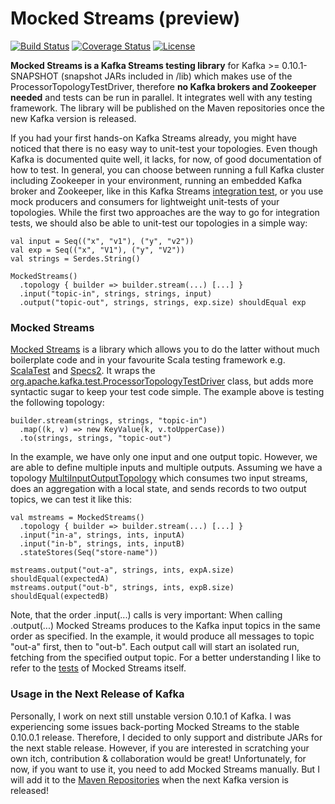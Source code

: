 # Mocked Streams (preview)
[![Build Status](https://travis-ci.org/jpzk/mockedstreams.svg?branch=master)](https://travis-ci.org/jpzk/mockedstreams) [![Coverage Status](https://coveralls.io/repos/github/jpzk/mockedstreams/badge.svg?branch=master)](https://coveralls.io/github/jpzk/mockedstreams?branch=master) [![License](http://img.shields.io/:license-Apache%202-grey.svg)](http://www.apache.org/licenses/LICENSE-2.0.txt)

**Mocked Streams is a Kafka Streams testing library** for Kafka >= 0.10.1-SNAPSHOT (snapshot JARs included in /lib) which makes use of the ProcessorTopologyTestDriver, therefore **no Kafka brokers and Zookeeper needed** and tests can be run in parallel. It integrates well with any testing framework. The library will be published on the Maven repositories once the new Kafka version is released.

If you had your first hands-on Kafka Streams already, you might have noticed that there is no easy way to unit-test your topologies. Even though Kafka is documented quite well, it lacks, for now, of good documentation of how to test. In general, you can choose between running a full Kafka cluster including Zookeeper in your environment, running an embedded Kafka broker and Zookeeper, like in this Kafka Streams [integration test](https://github.com/apache/kafka/blob/trunk/streams/src/test/java/org/apache/kafka/streams/integration/KStreamAggregationIntegrationTest.java), or you use mock producers and consumers for lightweight unit-tests of your topologies. While the first two approaches are the way to go for integration tests, we should also be able to unit-test our topologies in a simple way:

    val input = Seq(("x", "v1"), ("y", "v2"))
    val exp = Seq(("x", "V1"), ("y", "V2"))
    val strings = Serdes.String()

    MockedStreams()
      .topology { builder => builder.stream(...) [...] }
      .input("topic-in", strings, strings, input)
      .output("topic-out", strings, strings, exp.size) shouldEqual exp

### Mocked Streams

[Mocked Streams](https://github.com/jpzk/mockedstreams) is a library which allows you to do the latter without much boilerplate code and in your favourite Scala testing framework e.g. [ScalaTest](http://www.scalatest.org/) and [Specs2](https://etorreborre.github.io/specs2/). It wraps the [org.apache.kafka.test.ProcessorTopologyTestDriver](https://github.com/apache/kafka/blob/trunk/streams/src/test/java/org/apache/kafka/test/ProcessorTopologyTestDriver.java) class, but adds more syntactic sugar to keep your test code simple. The example above is testing the following topology:

    builder.stream(strings, strings, "topic-in")
      .map((k, v) => new KeyValue(k, v.toUpperCase))
      .to(strings, strings, "topic-out")

In the example, we have only one input and one output topic. However, we are able to define multiple inputs and multiple outputs. Assuming we have a topology [MultiInputOutputTopology](https://github.com/jpzk/mockedstreams/blob/master/src/test/scala/MockedStreamsSpec.scala) which consumes two input streams, does an aggregation with a local state, and sends records to two output topics, we can test it like this:

    val mstreams = MockedStreams()
      .topology { builder => builder.stream(...) [...] }
      .input("in-a", strings, ints, inputA)
      .input("in-b", strings, ints, inputB)
      .stateStores(Seq("store-name"))

    mstreams.output("out-a", strings, ints, expA.size) shouldEqual(expectedA)
    mstreams.output("out-b", strings, ints, expB.size) shouldEqual(expectedB)
  
Note, that the order .input(...) calls is very important: When calling .output(...) Mocked Streams produces to the Kafka input topics in the same order as specified. In the example, it would produce all messages to topic "out-a" first, then to "out-b". Each output call will start an isolated run, fetching from the specified output topic. For a better understanding I like to refer to the [tests](https://github.com/jpzk/mockedstreams/blob/master/src/test/scala/MockedStreamsSpec.scala) of Mocked Streams itself. 

### Usage in the Next Release of Kafka

Personally, I work on next still unstable version 0.10.1 of Kafka. I was experiencing some issues back-porting Mocked Streams to the stable 0.10.0.1 release. Therefore, I decided to only support and distribute JARs for the next stable release. However, if you are interested in scratching your own itch, contribution & collaboration would be great! Unfortunately, for now, if you want to use it, you need to add Mocked Streams manually. But I will add it to the [Maven Repositories](https://mvnrepository.com/) when the next Kafka version is released!

